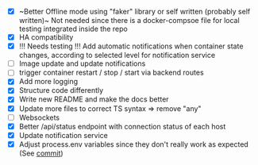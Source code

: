 - [X] ~Better Offline mode using "faker" library or self written (probably self written)~ Not needed since there is a docker-compsoe file for local testing integrated inside the repo
- [X] HA compatibility
- [X] !!! Needs testing !!! Add automatic notifications when container state changes, according to selected level for notification service
- [ ] Image update and update notifications
- [ ] trigger container restart / stop / start via backend routes
- [X] Add more logging
- [X] Structure code differently
- [X] Write new README and make the docs better
- [X] Update more files to correct TS syntax => remove "any"
- [ ] Websockets
- [X] Better /api/status endpoint with connection status of each host
- [X] Update notification service
- [X] Adjust process.env variables since they don't really work as expected (See [commit](https://github.com/Its4Nik/dockstatapi/pull/21/commits/a03b58c7a17e269f46216df5492e18d008774961))
